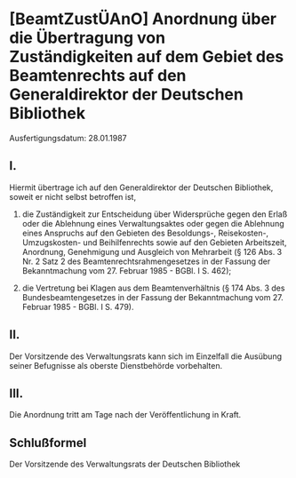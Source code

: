# [BeamtZustÜAnO] Anordnung über die Übertragung von Zuständigkeiten auf dem Gebiet des Beamtenrechts auf den Generaldirektor der Deutschen Bibliothek

Ausfertigungsdatum: 28.01.1987

 

## I.

Hiermit übertrage ich auf den Generaldirektor der Deutschen Bibliothek, soweit er nicht selbst betroffen ist,

1. die Zuständigkeit zur Entscheidung über Widersprüche gegen den Erlaß oder die Ablehnung eines Verwaltungsaktes oder gegen die Ablehnung eines Anspruchs auf den Gebieten des Besoldungs-, Reisekosten-, Umzugskosten- und Beihilfenrechts sowie auf den Gebieten Arbeitszeit, Anordnung, Genehmigung und Ausgleich von Mehrarbeit (§ 126 Abs. 3 Nr. 2 Satz 2 des Beamtenrechtsrahmengesetzes in der Fassung der Bekanntmachung vom 27. Februar 1985 - BGBl. I S. 462);

2. die Vertretung bei Klagen aus dem Beamtenverhältnis (§ 174 Abs. 3 des Bundesbeamtengesetzes in der Fassung der Bekanntmachung vom 27. Februar 1985 - BGBl. I S. 479).


## II.

Der Vorsitzende des Verwaltungsrats kann sich im Einzelfall die Ausübung seiner Befugnisse als oberste Dienstbehörde vorbehalten.


## III.

Die Anordnung tritt am Tage nach der Veröffentlichung in Kraft.


## Schlußformel

Der Vorsitzende des Verwaltungsrats der Deutschen Bibliothek
